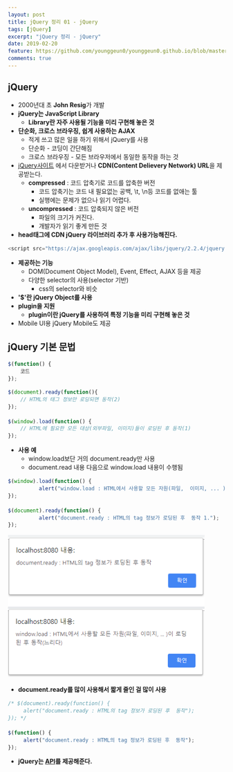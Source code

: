 ```yaml
---
layout: post
title: jQuery 정리 01 - jQuery
tags: [jQuery]
excerpt: "jQuery 정리 - jQuery"
date: 2019-02-20
feature: https://github.com/younggeun0/younggeun0.github.io/blob/master/_posts/img/Web/jQuery/jquery-logo.jpg?raw=true
comments: true
---
```

 
## jQuery

* 2000년대 초 **John Resig**가 개발
* **jQuery는 JavaScript Library**
     * **Library란 자주 사용될 기능을 미리 구현해 놓은 것**
* **단순화, 크로스 브라우징, 쉽게 사용하는 AJAX**
     * 적게 쓰고 많은 일을 하기 위해서 jQuery를 사용
     * 단순화 - 코딩이 간단해짐
     * 크로스 브라우징 - 모든 브라우저에서 동일한 동작을 하는 것
* [jQuery사이트](http://jQuery.com) 에서 다운받거나 **CDN(Content Delievery Network) URL**을 제공받는다.
    * **compressed** : 코드 압축기로 코드를 압축한 버전 
         * 코드 압축기는 코드 내 필요없는 공백, \t, \n등 코드를 없애는 툴
         * 실행에는 문제가 없으나 읽기 어렵다.
    * **uncompressed** : 코드 압축되지 않은 버전
         * 파일의 크기가 커진다.
         * 개발자가 읽기 좋게 만든 것
* **head태그에 CDN jQuery 라이브러리 추가 후 사용가능해진다.**

```javascript
<script src="https://ajax.googleapis.com/ajax/libs/jquery/2.2.4/jquery.min.js"></script>
```

* **제공하는 기능**
     * DOM(Document Object Model), Event, Effect, AJAX 등을 제공
     * 다양한 selector의 사용(selector 기반)
          * css의 selector와 비슷
* **'$'란 jQuery Object를 사용**
* **plugin을 지원**
     * **plugin이란 jQuery를 사용하여 특정 기능을 미리 구현해 놓은 것**
* Mobile UI용 jQuery Mobile도 제공

## jQuery 기본 문법

```javascript
$(function() {
    코드
});
```

```javascript
$(document).ready(function(){
    // HTML의 태그 정보만 로딩되면 동작(2)
});

$(window).load(function() {
    // HTML에 필요한 모든 대상(외부파일, 이미지)들이 로딩된 후 동작(1)
});
```

* **사용 예**
  * window.load보단 거의 document.ready만 사용
  * document.read 내용 다음으로 window.load 내용이 수행됨

```javascript
$(window).load(function() {
          alert("window.load : HTML에서 사용할 모든 자원(파일,  이미지, ... )이 로딩 된 후 동작 2.(느리다)");
});

$(document).ready(function() {
          alert("document.ready : HTML의 tag 정보가 로딩된 후  동작 1.");
});
```

![01](https://github.com/younggeun0/younggeun0.github.io/blob/master/_posts/img/Web/jQuery/01/01.png?raw=true)

* **document.ready를 많이 사용해서 짧게 줄인 걸 많이 사용**

```javascript
/* $(document).ready(function() {
     alert("document.ready : HTML의 tag 정보가 로딩된 후  동작");
}); */

$(function() {
     alert("document.ready : HTML의 tag 정보가 로딩된 후  동작");
});
```

* **jQuery는 [API](https://api.jquery.com/)를 제공해준다.**
